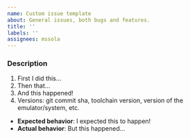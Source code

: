 ```yaml
---
name: Custom issue template
about: General issues, both bugs and features.
title: ''
labels: ''
assignees: mssola
---
```


### Description

1. First I did this...
2. Then that...
3. And this happened!
4. Versions: git commit sha, toolchain version, version of the emulator/system, etc.

- **Expected behavior**: I expected this to happen!
- **Actual behavior**: But this happened...
